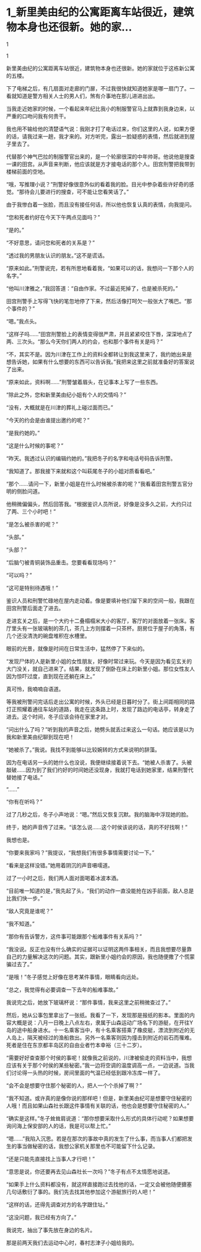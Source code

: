 # 1_新里美由纪的公寓距离车站很近，建筑物本身也还很新。她的家...

1

1

新里美由纪的公寓距离车站很近，建筑物本身也还很新。她的家就位于这栋新公寓的五楼。

下了电梯之后，有几扇面对走廊的门扉，不过我很快就知道她家是哪一扇门了。一看就知道是警方相关人士的男人们，煞有介事地在那儿进进出出。

当我走近她家的时候，一个看起来年纪比我小的制服警官马上就靠到我身边来，以严重的口吻问我有何贵干。

我也用不输给他的清楚语气说：我刚才打了电话过来，你们这里的人说，如果方便的话，请我过来一趟，我才来的。对方听完，露出一脸疑惑的表情，然后就进到屋子里去了。

代替那个神气巴拉的制服警官出来的，是一个轮廓很深的中年帅哥。他说他是搜查一课的田宫。从声音来判断，他应该就是方才接电话的那个人。田宫刑警把我带到楼梯前面的空地。

“哦，写推理小说？”刑警好像很意外似的看着我的脸。目光中参杂着些许好奇的感觉。“那待会儿要进行的搜查，可不能让您看笑话了。”

由于我惨白着一张脸，而且没有接任何话，所以他也恢复认真的表情，向我提问。

“您和死者约好在今天下午两点见面吗？”

“是的。”

“不好意思，请问您和死者的关系是？”

“透过我的男朋友认识的朋友。”这不是谎话。

“原来如此。”刑警说完，若有所思地看着我，“如果可以的话，我想问一下那个人的名字。”

“他叫川津雅之，”我回答道：“自由作家。不过最近死掉了，也是被杀死的。”

田宫刑警手上写得飞快的笔忽地停了下来，然后活像打呵欠一般张大了嘴巴。“那个事件的？”

“嗯。”我点头。

“这样子吗……”田宫刑警脸上的表情变得很严肃，并且紧紧咬住下唇，深深地点了两、三次头。“那么今天你们两人的约会，也和那个事件有关是吗？”

“不，其实不是。因为川津在工作上的资料全都转让到我这里来了，我约她出来是想告诉她，如果有什么想要的东西可以告诉我。”我把来这里之前就准备好的答案说了出来。

“原来如此，资料啊……”刑警皱着眉头，在记事本上写了一些东西。

“除此之外，您和新里美由纪小姐有个人的交情吗？”

“没有，大概就是在川津的葬礼上碰过面而已。”

“今天的约会是由谁提出邀约的呢？”

“是我约她的。”

“这是什么时候的事呢？”

“昨天。我透过认识的编辑约她的。”我把冬子的名字和电话号码告诉刑警。

“我知道了。那我接下来就和这个叫萩尾冬子的小姐对质看看吧。”

“那个……请问一下，新里小姐是在什么时候被杀害的呢？”我看着田宫刑警五官分明的侧脸问道。

他稍微偏偏头，然后回答我。“根据鉴识人员所说，好像是没多久之前，大约只过了两、三个小时吧！”

“是怎么被杀害的呢？”

“头部。”

“头部？”

“后脑勺被青铜装饰品重击。您要看看现场吗？”

“可以吗？”

“这可是特别待遇哦！”

鉴识人员和刑警忙碌地在屋内走动着。像是要填补他们留下来的空间一般，我跟在田宫刑警后面走了进去。

走进玄关之后，是一个大约十二叠榻榻米大小的客厅，客厅的对面放着一张床。客厅里头有一张玻璃制的茶几，茶几上方则摆着一只茶杯。厨房位于屋子的角落，有几个还没清洗的碗盘堆积在水槽里。

眼前的光景，就像是时间在日常生活中，猛然停了下来似的。

“发现尸体的人是新里小姐的女性朋友，好像时常过来玩。今天是因为看见玄关的大门没关，就自己进来了。结果，就发现了倒卧在床上的新里小姐。那位女性友人因为惊吓过度，直到现在还躺在床上。”

真可怜，我喃喃自语道。

等我被刑警问完话后走出公寓的时候，外头已经是日暮时分了。街上间距相同的路灯正照耀着通往车站的道路，我走在这条路上时，发现了路边的电话亭，转身走了进去。这个时间，冬子应该会待在家里才对。

“问出什么了吗？”听到我的声音之后，她劈头就丢过来这么一句话。她应该是以为我和新里美由纪聊到现在吧！

“她被杀了。”我说。我找不到能够以比较婉转的方式来说明的辞藻。

因为在电话另一头的她什么也没说，我便继续接着说下去。“她被人杀害了。头被敲破……因为到了我们约好的时间她还没现身，我就打电话到她家里，结果刑警代替她接了电话。”

“……”

“你有在听吗？”

过了几秒之后，冬子小声地说：“嗯。”然后又恢复沉默。我的脑海中浮现她的脸。

终于，她的声音传了过来。“该怎么说……这个时侯该说的话，真的不好找啊！”

我想也是。

“你要来我家吗？”我提议，“我想我们有很多事情需要讨论一下。”

“看来是这样没错。”她用着阴沉的声音嗫嚅道。

过了一小时之后，我们两人面对面喝着冰波本酒。

“目前唯一知道的是，”我先起了头，“我们的动作一直没能抢在凶手前面，敌人总是比我们快一步。”

“敌人究竟是谁呢？”

“我不知道。”

“那你有告诉警方，这件事可能跟那个船难事件有关系吗？”

“我没说。反正也没有什么确实的证据可以证明这两件事相关，而且我想要尽量靠自己的力量解决这次的问题。其实，跟新里小姐约会的原因，我也随便撒了个慌蒙骗过去了。”

“是哦！”冬子感觉上好像在思考某件事情，眼睛看向远处。

“总之，我觉得有必要调查一下去年的船难事故。”

我说完之后，她放下玻璃杯说：“那件事情，我来这里之前稍微查过了。”

然后，她从公事包里拿出了一张纸。我看了一下，发现那是报纸的影本。里面的内容大概是说：八月一日晚上八点左右，隶属于山森运动广场名下的游艇，在开往Y岛的途中船身进水。十一名乘客当中，有十名乘客搭乘了橡皮艇，漂流到附近的无人岛上，隔天被经过的渔船救出。另外一名乘客则因为撞击到附近的岩石而罹难。死者是住在东京都丰岛区的自由业者竹本幸裕（三十二岁）。

“需要好好查查那个时侯的事呢！就像我之前说的，川津被偷走的资料当中，我想应该有关于那个时侯的某些秘密。”我一边将空调的温度调高一点，一边说道。当我们讨论得一头热的时候，房间里面的气温已经低到跟冷冻库一样了。

“会不会是想要守住那个秘密的人，把人一个个杀掉了啊？”

“我不知道。或许真的是像你说的那样吧！但是，新里美由纪可是想要守住秘密的人哦！而且如果山森社长跟这件事情有关联的话，他也会是想要守住秘密的人。”

“确实是这样。”冬子耸耸肩说道：“那你想要采取什么形式的具体行动呢？如果想要询问海上保安部的人的话，我是可以帮上忙。”

“嗯……”我陷入沉思。若是在那次的事故中真的发生了什么事，而当事人们都把发生的事当做秘密的话，我想公家机关那里也不可能留下什么记录。

“还是只能先直接找上当事人才行吧！”

“意思是说，你还要再去见山森社长一次吗？”冬子有点不太情愿地说道。

“如果手上什么资料都没有，就这样直接跑过去找他的话，一定又会被他随便搪塞几句话敷衍了事的。我们先去找其他参加这个游艇旅行的人吧！”

“这样的话，还得先调查对方的名字跟住址。”

“这没问题，我已经有方向了。”

我说完，抽出了事先放在身边的名片。

那是前两天我们去运动中心时，春村志津子小姐给我的。
